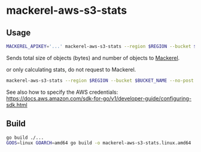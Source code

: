 # mackerel-aws-s3-stats

## Usage

```sh
MACKEREL_APIKEY='...' mackerel-aws-s3-stats --region $REGION --bucket $BUCKET_NAME --service [--bucket $ANOTHER_BUCKET_NAME]
```

Sends total size of objects (bytes) and number of objects to [Mackerel][].

or only calculating stats, do not request to Mackerel.

```sh
mackerel-aws-s3-stats --region $REGION --bucket $BUCKET_NAME --no-post [--bucket $ANOTHER_BUCKET_NAME]
```

See also how to specify the AWS credentials:
https://docs.aws.amazon.com/sdk-for-go/v1/developer-guide/configuring-sdk.html

## Build

```sh
go build ./...
GOOS=linux GOARCH=amd64 go build -o mackerel-aws-s3-stats.linux.amd64 ./...
```

[Mackerel]: https://mackerel.io/
